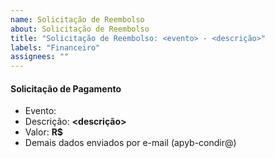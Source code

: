 ```yaml
---
name: Solicitação de Reembolso
about: Solicitação de Reembolso
title: "Solicitação de Reembolso: <evento> - <descrição>"
labels: "Financeiro"
assignees: ""
---
```


#### Solicitação de Pagamento
- Evento: **<evento>**
- Descrição: **<descrição>**
- Valor: **R$<valor>**
- Demais dados enviados por e-mail (apyb-condir@)
